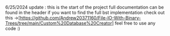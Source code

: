 6/25/2024 update :
this is the start of the project full documentation can be found in the header 
if you want to find the full bst implementation check out this ->[https://github.com/Andrew20371160/File-IO-With-Binary-Trees/tree/main/Custom%20Database%20Creator]
feel free to use any code :)
